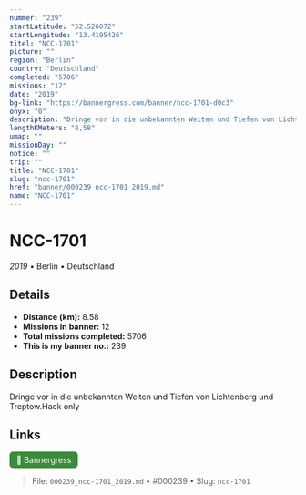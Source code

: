 ```yaml
---
nummer: "239"
startLatitude: "52.526072"
startLongitude: "13.4195426"
titel: "NCC-1701"
picture: ""
region: "Berlin"
country: "Deutschland"
completed: "5706"
missions: "12"
date: "2019"
bg-link: "https://bannergress.com/banner/ncc-1701-d0c3"
onyx: "0"
description: "Dringe vor in die unbekannten Weiten und Tiefen von Lichtenberg und Treptow.Hack only"
lengthKMeters: "8,58"
umap: ""
missionDay: ""
notice: ""
trip: ""
title: "NCC-1701"
slug: "ncc-1701"
href: "banner/000239_ncc-1701_2019.md"
name: "NCC-1701"
---
```

# NCC-1701

*2019* • Berlin • Deutschland





## Details
- **Distance (km):** 8.58
- **Missions in banner:** 12
- **Total missions completed:** 5706
- **This is my banner no.:** 239



## Description
Dringe vor in die unbekannten Weiten und Tiefen von Lichtenberg und Treptow.Hack only



## Links
<a href="https://bannergress.com/banner/ncc-1701-d0c3" target="_blank" style="display:inline-block;margin-right:8px;padding:6px 12px;background:#3c8b3c;color:#fff;text-decoration:none;border-radius:6px;">🔗 Bannergress</a>



> File: `000239_ncc-1701_2019.md`
> • #000239
> • Slug: `ncc-1701`
